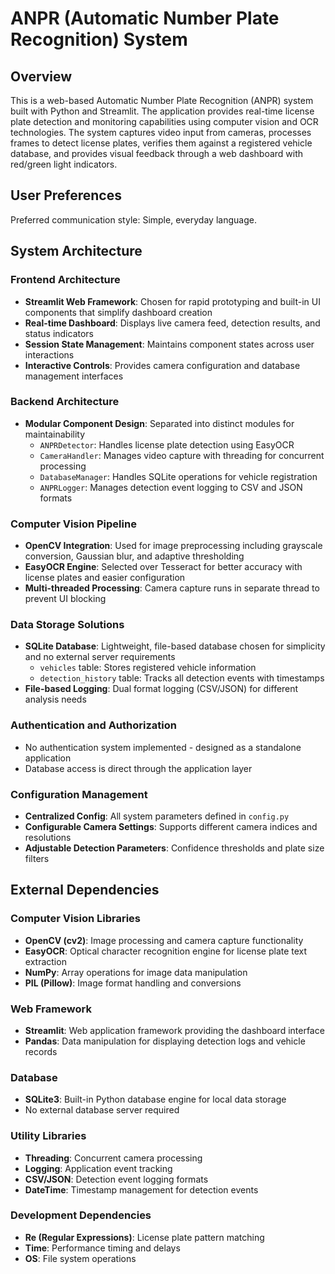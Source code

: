 # ANPR (Automatic Number Plate Recognition) System

## Overview

This is a web-based Automatic Number Plate Recognition (ANPR) system built with Python and Streamlit. The application provides real-time license plate detection and monitoring capabilities using computer vision and OCR technologies. The system captures video input from cameras, processes frames to detect license plates, verifies them against a registered vehicle database, and provides visual feedback through a web dashboard with red/green light indicators.

## User Preferences

Preferred communication style: Simple, everyday language.

## System Architecture

### Frontend Architecture
- **Streamlit Web Framework**: Chosen for rapid prototyping and built-in UI components that simplify dashboard creation
- **Real-time Dashboard**: Displays live camera feed, detection results, and status indicators
- **Session State Management**: Maintains component states across user interactions
- **Interactive Controls**: Provides camera configuration and database management interfaces

### Backend Architecture
- **Modular Component Design**: Separated into distinct modules for maintainability
  - `ANPRDetector`: Handles license plate detection using EasyOCR
  - `CameraHandler`: Manages video capture with threading for concurrent processing
  - `DatabaseManager`: Handles SQLite operations for vehicle registration
  - `ANPRLogger`: Manages detection event logging to CSV and JSON formats

### Computer Vision Pipeline
- **OpenCV Integration**: Used for image preprocessing including grayscale conversion, Gaussian blur, and adaptive thresholding
- **EasyOCR Engine**: Selected over Tesseract for better accuracy with license plates and easier configuration
- **Multi-threaded Processing**: Camera capture runs in separate thread to prevent UI blocking

### Data Storage Solutions
- **SQLite Database**: Lightweight, file-based database chosen for simplicity and no external server requirements
  - `vehicles` table: Stores registered vehicle information
  - `detection_history` table: Tracks all detection events with timestamps
- **File-based Logging**: Dual format logging (CSV/JSON) for different analysis needs

### Authentication and Authorization
- No authentication system implemented - designed as a standalone application
- Database access is direct through the application layer

### Configuration Management
- **Centralized Config**: All system parameters defined in `config.py`
- **Configurable Camera Settings**: Supports different camera indices and resolutions
- **Adjustable Detection Parameters**: Confidence thresholds and plate size filters

## External Dependencies

### Computer Vision Libraries
- **OpenCV (cv2)**: Image processing and camera capture functionality
- **EasyOCR**: Optical character recognition engine for license plate text extraction
- **NumPy**: Array operations for image data manipulation
- **PIL (Pillow)**: Image format handling and conversions

### Web Framework
- **Streamlit**: Web application framework providing the dashboard interface
- **Pandas**: Data manipulation for displaying detection logs and vehicle records

### Database
- **SQLite3**: Built-in Python database engine for local data storage
- No external database server required

### Utility Libraries
- **Threading**: Concurrent camera processing
- **Logging**: Application event tracking
- **CSV/JSON**: Detection event logging formats
- **DateTime**: Timestamp management for detection events

### Development Dependencies
- **Re (Regular Expressions)**: License plate pattern matching
- **Time**: Performance timing and delays
- **OS**: File system operations